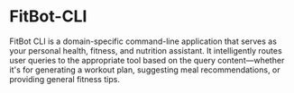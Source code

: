 # FitBot-CLI
FitBot CLI is a domain-specific command-line application that serves as your personal health, fitness, and nutrition assistant. It intelligently routes user queries to the appropriate tool based on the query content—whether it's for generating a workout plan, suggesting meal recommendations, or providing general fitness tips. 
